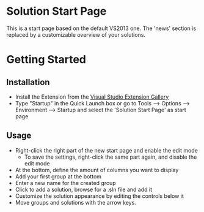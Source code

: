 # Solution Start Page

This is a start page based on the default VS2013 one.
The 'news' section is replaced by a customizable overview of your solutions.


# Getting Started

## Installation

- Install the Extension from the [Visual Studio Extension Gallery]()
- Type "Startup" in the Quick Launch box or go to Tools --> Options --> Environment --> Startup and select the 'Solution Start Page' as start page

## Usage

- Right-click the right part of the new start page and enable the edit mode
	- To save the settings, right-click the same part again, and disable the edit mode
- At the bottom, define the amount of columns you want to display
- Add your first group at the bottom
- Enter a new name for the created group
- Click to add a solution, browse for a .sln file and add it
- Customize the solution appearance by editing the controls below it
- Move groups and solutions with the arrow keys.